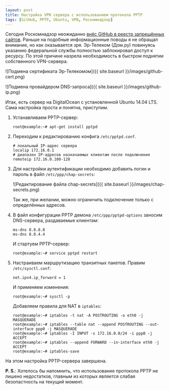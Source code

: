 ```yaml
---
layout: post
title: Настройка VPN сервера с использованием протокола PPTP
tags: [GitHub, PPTP, Ubuntu, VPN, Роскомнадзор]
---
```


Сегодня Роскомнадзор неожиданно [внёс GitHub в реестр запрещённых сайтов](http://geektimes.ru/post/242306/). Раньше на подобные информационные поводы я не обращал внимание, но как оказывается зря. Эр-Телеком (Дом.ру) повинуясь указанию федеральной службы полностью заблокировал доступ к ресурсу. По этой причине назрела необходимость в быстром поднятии собственного VPN-сервера.

![Подмена сертификата Эр-Телекомом]({{ site.baseurl }}/images/github-cert.png)

![Подмена провайдером DNS-запроса]({{ site.baseurl }}/images/github-ip.png)

Итак, есть сервер на DigitalOcean с установленной Ubuntu 14.04 LTS. Сама настройка проста и понятна, приступим.

1. Устанавливаем PPTP-сервер:

   ```
   root@example:~# apt-get install pptpd
   ```
   
2. Переходим к редактированию конфига ```/etc/pptpd.conf```.

   ```
   # локальный IP-адрес сервера
   localip 172.16.0.1
   # диапазон IP-адресов назначаемых клиентам после подключения
   remoteip 172.16.0.100-128
   ```

3. Для настройки аутентификации необходимо добавить логин и пароль в файл ```/etc/ppp/chap-secrets```:
 
   ![Редактирование файла chap-secrets]({{ site.baseurl }}/images/chap-secrets.png)
   
   Так же, при желании, можно ограничить подключение только с определённых адресов.

4. В файл конфигурации PPTP демона ```/etc/ppp/pptpd-options``` заносим DNS-сервера, раздаваемые клиентам:

   ```
   ms-dns 8.8.8.8
   ms-dns 8.8.4.4
   ```

   И стартуем PPTP-сервер:
   
   ```
   root@example:~# service pptpd restart
   ```
   
5. Настраиваем маршрутизацию транзитных пакетов. Правим ```/etc/sysctl.conf```:

   ```
   net.ipv4.ip_forward = 1
   ```
   
   И применяем изменения:
   
   ```
   root@example:~# sysctl -p
   ```
   
   Добавляем правила для NAT в ```iptables```:
   
   ```
   root@example:~# iptables -t nat -A POSTROUTING -o eth0 -j MASQUERADE
   root@example:~# iptables --table nat --append POSTROUTING --out-interface ppp0 -j MASQUERADE
   root@example:~# iptables -I INPUT -s 172.16.0.0/24 -i ppp0 -j ACCEPT
   root@example:~# iptables --append FORWARD --in-interface eth0 -j ACCEPT
   root@example:~# iptables-save
   ```

На этом настройка PPTP-сервера завершена.

**P. S.**: Хотелось бы напомнить, что использование протокола PPTP не лишено недостатков, главным из которых является слабая безопастность на текущий момент.
